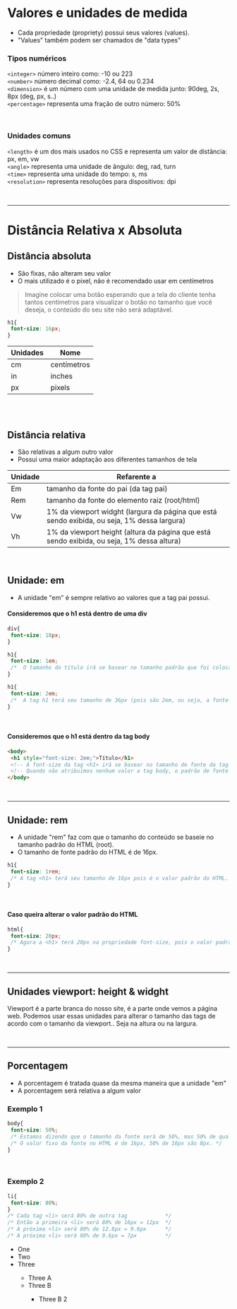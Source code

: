 # Valores e unidades de medida
* Cada propriedade (propriety) possui seus valores (values). 
* "Values" também podem ser chamados de "data types"


### __Tipos numéricos__ </br>
```<integer>``` número inteiro como: -10 ou 223 </br>
```<number>``` número decimal como: -2.4, 64 ou 0.234 </br> 
```<dimension>``` é um número com uma unidade de medida junto: 90deg, 2s, 8px (deg, px, s..) </br>
```<percentage>``` representa uma fração de outro número: 50% 

</br>

### __Unidades comuns__ </br>
```<length>``` é um dos mais usados no CSS e representa um valor de distância: px, em, vw </br>
```<angle>``` representa uma unidade de ângulo: deg, rad, turn </br>
```<time>``` representa uma unidade do tempo: s, ms </br>
```<resolution>``` representa resoluções para dispositivos: dpi </br>

</br>

_________________________________________________________________________________________________________________
# Distância Relativa x Absoluta

## Distância absoluta
* São fixas, não alteram seu valor
* O mais utilizado é o pixel, não é recomendado usar em centímetros
> Imagine colocar uma botão esperando que a tela do cliente tenha tantos centímetros para visualizar o botão no tamanho que você deseja, o conteúdo do seu site não será adaptável.
```css
h1{
 font-size: 16px; 
}
```
<table>
	<thead>
		<tr>
			<th>Unidades</th> 
			<th>Nome</th>
		</tr>
	</thead>
	<tbody>
		<tr>
			<td>cm</td>
			<td>centímetros</td>
		</tr>
		<tr>
			<td>in</td>
			<td>inches</td>
		</tr>
		<tr>
			<td>px</td>
			<td>pixels</td>
		</tr>
	</tbody>
</table>

</br>
</br>

## Distância relativa
* São relativas a algum outro valor
* Possui uma maior adaptação aos diferentes tamanhos de tela 
<table>
	<thead>
		<tr>
			<th>Unidade</th>
			<th>Refarente a</th>
		</tr>
	</thead>
	<tbody>
		<tr>
			<td>Em</td>
			<td>tamanho da fonte do pai (da tag pai)</td>
		</tr>
		<tr>
			<td>Rem</td>
			<td>tamanho da fonte do elemento raiz (root/html)</td>
		</tr>
		<tr>
			<td>Vw</td>
			<td>1% da viewport widght (largura da página que está sendo exibida, ou seja, 1% dessa largura)</td>
		</tr>
		<tr>
			<td>Vh</td>
			<td>1% da viewport height (altura da página que está sendo exibida, ou seja, 1% dessa altura)</td>
		</tr>
	</tbody>
</table>

</br>

## Unidade: em
- A unidade "em" é sempre relativo ao valores que a tag pai possui. 

#### Consideremos que o h1 está dentro de uma div
```css
div{ 
 font-size: 18px; 
}

h1{
 font-size: 1em;
 /*  O tamanho do título irá se basear no tamanho padrão que foi colocado na div. */ 
}

h1{ 
 font-size: 2em;
 /*  A tag h1 terá seu tamanho de 36px (pois são 2em, ou seja, a fonte-size padrão 18 vezes dois) */
}
```
</br>

#### Consideremos que o h1 está dentro da tag body
```html
<body> 
 <h1 style="font-size: 2em;">Título</h1> 
 <!-- A font-size da tag <h1> irá se basear no tamanho de fonte da tag <body>, pois <body> é a tag pai -->
 <!-- Quando não atribuimos nenhum valor a tag body, o padrão de fonte é de 18px -->
</body>
```

</br>

____________________________________________________________________________________________
## Unidade: rem
- A unidade "rem" faz com que o tamanho do conteúdo se baseie no tamanho padrão do HTML (root).
- O tamanho de fonte padrão do HTML é de 16px. 

```css
h1{ 
 font-size: 1rem;
 /* A tag <h1> terá seu tamanho de 16px pois é o valor padrão do HTML. */
}
```

</br>

#### Caso queira alterar o valor padrão do HTML
```css
html{
 font-size: 20px;
 /* Agora a <h1> terá 20px na propriedade font-size, pois o valor padrão se tornou 20px */
} 
```

</br>

________________________________________________________________________________________________

## Unidades viewport: height & widght 
Viewport é a parte branca do nosso site, é a parte onde vemos a página web.
Podemos usar essas unidades para alterar o tamanho das tags de acordo com o tamanho da viewport..
Seja na altura ou na largura.

</br>

_________________________________________________________________________________________________

## Porcentagem 
* A porcentagem é tratada quase da mesma maneira que a unidade "em" 
* A porcentagem será relativa a algum valor

### Exemplo 1
```css 
body{
 font-size: 50%;
 /* Estamos dizendo que o tamanho da fonte será de 50%, mas 50% de qual valor? */ 
 /* O valor fixo da fonte no HTML é de 16px, 50% de 16px são 8px. */
} 
```

</br>

### Exemplo 2
```css
li{
 font-size: 80%; 
}
/* Cada tag <li> será 80% de outra tag            */
/* Então a primeira <li> será 80% de 16px = 12px  */
/* A próxima <li> será 80% de 12.8px = 9.6px      */
/* A próxima <li> será 80% de 9.6px = 7px         */
```

<ul> <!--Lista um -->
	<li>One</li>
	<li>Two</li>
	<li>Three</li>
		<ul> <!-- Lista dois -->
			<li>Three A</li>
			<li>Three B</li>
				<ul> <!-- Lista três -->
					<li>Three B 2</li>
				</ul>
		</ul>
	</li>
</ul>
